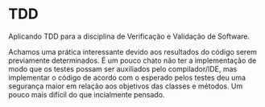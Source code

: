 # TDD
Aplicando TDD para a disciplina de Verificação e Validação de Software.

Achamos uma prática interessante devido aos resultados do código serem previamente determinados. É um pouco chato não ter a implementação de modo que os testes possam ser auxiliados pelo compilador/IDE, mas implementar o código de acordo com o esperado pelos testes deu uma segurança maior em relação aos objetivos das classes e métodos. Um pouco mais difícil do que incialmente pensado.
